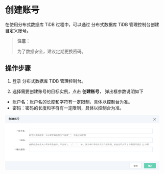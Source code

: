 # 创建账号
在使用分布式数据库 TiDB 过程中，可以通过 分布式数据库 TiDB 管理控制台创建自定义账号。


> **注意：**
>
> 为了数据安全，建议定期更换密码。

## 操作步骤
1. 登录 分布式数据库 TiDB 管理控制台。 

2. 选择需要创建账号的目标实例，点击 **创建账号**， 弹出框参数说明如下

- 账户名：账户名的长度和字符有一定限制，具体以控制台为准。
- 密码：密码的长度和字符有一定限制，具体以控制台为准。

![创建账号](../../../../../image/TiDB/Creat-Account-1.png)

